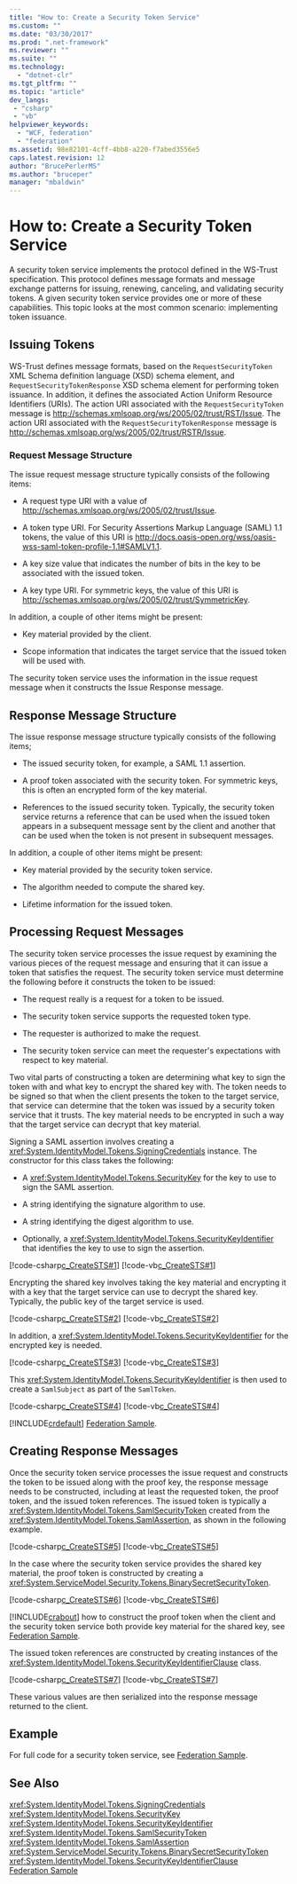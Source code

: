 ```yaml
---
title: "How to: Create a Security Token Service"
ms.custom: ""
ms.date: "03/30/2017"
ms.prod: ".net-framework"
ms.reviewer: ""
ms.suite: ""
ms.technology: 
  - "dotnet-clr"
ms.tgt_pltfrm: ""
ms.topic: "article"
dev_langs:
 - "csharp"
 - "vb"
helpviewer_keywords: 
  - "WCF, federation"
  - "federation"
ms.assetid: 98e82101-4cff-4bb8-a220-f7abed3556e5
caps.latest.revision: 12
author: "BrucePerlerMS"
ms.author: "bruceper"
manager: "mbaldwin"
---
```

# How to: Create a Security Token Service
A security token service implements the protocol defined in the WS-Trust specification. This protocol defines message formats and message exchange patterns for issuing, renewing, canceling, and validating security tokens. A given security token service provides one or more of these capabilities. This topic looks at the most common scenario: implementing token issuance.  
  
## Issuing Tokens  
 WS-Trust defines message formats, based on the `RequestSecurityToken` XML Schema definition language (XSD) schema element, and `RequestSecurityTokenResponse` XSD schema element for performing token issuance. In addition, it defines the associated Action Uniform Resource Identifiers (URIs). The action URI associated with the `RequestSecurityToken` message is http://schemas.xmlsoap.org/ws/2005/02/trust/RST/Issue. The action URI associated with the `RequestSecurityTokenResponse` message is   http://schemas.xmlsoap.org/ws/2005/02/trust/RSTR/Issue.  
  
### Request Message Structure  
 The issue request message structure typically consists of the following items:  
  
-   A request type URI with a value of    http://schemas.xmlsoap.org/ws/2005/02/trust/Issue.  
  
-   A token type URI. For Security Assertions Markup Language (SAML) 1.1 tokens, the value of this URI is http://docs.oasis-open.org/wss/oasis-wss-saml-token-profile-1.1#SAMLV1.1.  
  
-   A key size value that indicates the number of bits in the key to be associated with the issued token.  
  
-   A key type URI. For symmetric keys, the value of this URI is http://schemas.xmlsoap.org/ws/2005/02/trust/SymmetricKey.  
  
 In addition, a couple of other items might be present:  
  
-   Key material provided by the client.  
  
-   Scope information that indicates the target service that the issued token will be used with.  
  
 The security token service uses the information in the issue request message when it constructs the Issue Response message.  
  
## Response Message Structure  
 The issue response message structure typically consists of the following items;  
  
-   The issued security token, for example, a SAML 1.1 assertion.  
  
-   A proof token associated with the security token. For symmetric keys, this is often an encrypted form of the key material.  
  
-   References to the issued security token. Typically, the security token service returns a reference that can be used when the issued token appears in a subsequent message sent by the client and another that can be used when the token is not present in subsequent messages.  
  
 In addition, a couple of other items might be present:  
  
-   Key material provided by the security token service.  
  
-   The algorithm needed to compute the shared key.  
  
-   Lifetime information for the issued token.  
  
## Processing Request Messages  
 The security token service processes the issue request by examining the various pieces of the request message and ensuring that it can issue a token that satisfies the request. The security token service must determine the following before it constructs the token to be issued:  
  
-   The request really is a request for a token to be issued.  
  
-   The security token service supports the requested token type.  
  
-   The requester is authorized to make the request.  
  
-   The security token service can meet the requester's expectations with respect to key material.  
  
 Two vital parts of constructing a token are determining what key to sign the token with and what key to encrypt the shared key with. The token needs to be signed so that when the client presents the token to the target service, that service can determine that the token was issued by a security token service that it trusts. The key material needs to be encrypted in such a way that the target service can decrypt that key material.  
  
 Signing a SAML assertion involves creating a <xref:System.IdentityModel.Tokens.SigningCredentials> instance. The constructor for this class takes the following:  
  
-   A <xref:System.IdentityModel.Tokens.SecurityKey> for the key to use to sign the SAML assertion.  
  
-   A string identifying the signature algorithm to use.  
  
-   A string identifying the digest algorithm to use.  
  
-   Optionally, a <xref:System.IdentityModel.Tokens.SecurityKeyIdentifier> that identifies the key to use to sign the assertion.  
  
 [!code-csharp[c_CreateSTS#1](../../../../samples/snippets/csharp/VS_Snippets_CFX/c_creatests/cs/source.cs#1)]
 [!code-vb[c_CreateSTS#1](../../../../samples/snippets/visualbasic/VS_Snippets_CFX/c_creatests/vb/source.vb#1)]  
  
 Encrypting the shared key involves taking the key material and encrypting it with a key that the target service can use to decrypt the shared key. Typically, the public key of the target service is used.  
  
 [!code-csharp[c_CreateSTS#2](../../../../samples/snippets/csharp/VS_Snippets_CFX/c_creatests/cs/source.cs#2)]
 [!code-vb[c_CreateSTS#2](../../../../samples/snippets/visualbasic/VS_Snippets_CFX/c_creatests/vb/source.vb#2)]  
  
 In addition, a <xref:System.IdentityModel.Tokens.SecurityKeyIdentifier> for the encrypted key is needed.  
  
 [!code-csharp[c_CreateSTS#3](../../../../samples/snippets/csharp/VS_Snippets_CFX/c_creatests/cs/source.cs#3)]
 [!code-vb[c_CreateSTS#3](../../../../samples/snippets/visualbasic/VS_Snippets_CFX/c_creatests/vb/source.vb#3)]  
  
 This <xref:System.IdentityModel.Tokens.SecurityKeyIdentifier> is then used to create a `SamlSubject` as part of the `SamlToken`.  
  
 [!code-csharp[c_CreateSTS#4](../../../../samples/snippets/csharp/VS_Snippets_CFX/c_creatests/cs/source.cs#4)]
 [!code-vb[c_CreateSTS#4](../../../../samples/snippets/visualbasic/VS_Snippets_CFX/c_creatests/vb/source.vb#4)]  
  
 [!INCLUDE[crdefault](../../../../includes/crdefault-md.md)] [Federation Sample](../../../../docs/framework/wcf/samples/federation-sample.md).  
  
## Creating Response Messages  
 Once the security token service processes the issue request and constructs the token to be issued along with the proof key, the response message needs to be constructed, including at least the requested token, the proof token, and the issued token references. The issued token is typically a <xref:System.IdentityModel.Tokens.SamlSecurityToken> created from the <xref:System.IdentityModel.Tokens.SamlAssertion>, as shown in the following example.  
  
 [!code-csharp[c_CreateSTS#5](../../../../samples/snippets/csharp/VS_Snippets_CFX/c_creatests/cs/source.cs#5)]
 [!code-vb[c_CreateSTS#5](../../../../samples/snippets/visualbasic/VS_Snippets_CFX/c_creatests/vb/source.vb#5)]  
  
 In the case where the security token service provides the shared key material, the proof token is constructed by creating a <xref:System.ServiceModel.Security.Tokens.BinarySecretSecurityToken>.  
  
 [!code-csharp[c_CreateSTS#6](../../../../samples/snippets/csharp/VS_Snippets_CFX/c_creatests/cs/source.cs#6)]
 [!code-vb[c_CreateSTS#6](../../../../samples/snippets/visualbasic/VS_Snippets_CFX/c_creatests/vb/source.vb#6)]  
  
 [!INCLUDE[crabout](../../../../includes/crabout-md.md)] how to construct the proof token when the client and the security token service both provide key material for the shared key, see [Federation Sample](../../../../docs/framework/wcf/samples/federation-sample.md).  
  
 The issued token references are constructed by creating instances of the <xref:System.IdentityModel.Tokens.SecurityKeyIdentifierClause> class.  
  
 [!code-csharp[c_CreateSTS#7](../../../../samples/snippets/csharp/VS_Snippets_CFX/c_creatests/cs/source.cs#7)]
 [!code-vb[c_CreateSTS#7](../../../../samples/snippets/visualbasic/VS_Snippets_CFX/c_creatests/vb/source.vb#7)]  
  
 These various values are then serialized into the response message returned to the client.  
  
## Example  
 For full code for a security token service, see [Federation Sample](../../../../docs/framework/wcf/samples/federation-sample.md).  
  
## See Also  
 <xref:System.IdentityModel.Tokens.SigningCredentials>  
 <xref:System.IdentityModel.Tokens.SecurityKey>  
 <xref:System.IdentityModel.Tokens.SecurityKeyIdentifier>  
 <xref:System.IdentityModel.Tokens.SamlSecurityToken>  
 <xref:System.IdentityModel.Tokens.SamlAssertion>  
 <xref:System.ServiceModel.Security.Tokens.BinarySecretSecurityToken>  
 <xref:System.IdentityModel.Tokens.SecurityKeyIdentifierClause>  
 [Federation Sample](../../../../docs/framework/wcf/samples/federation-sample.md)
